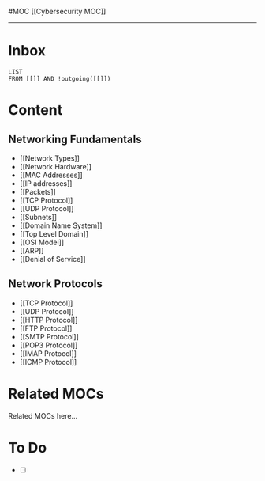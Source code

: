 #MOC
[[Cybersecurity MOC]]
- - -
# Inbox
```dataview
LIST
FROM [[]] AND !outgoing([[]])
```
# Content

## Networking Fundamentals

- [[Network Types]]
- [[Network Hardware]]
- [[MAC Addresses]]
- [[IP addresses]]
- [[Packets]]
- [[TCP Protocol]]
- [[UDP Protocol]]
- [[Subnets]]
- [[Domain Name System]]
- [[Top Level Domain]]
- [[OSI Model]]
- [[ARP]]
- [[Denial of Service]]
## Network Protocols

- [[TCP Protocol]]
- [[UDP Protocol]]
- [[HTTP Protocol]]
- [[FTP Protocol]]
- [[SMTP Protocol]]
- [[POP3 Protocol]]
- [[IMAP Protocol]]
- [[ICMP Protocol]]

# Related MOCs

Related MOCs here...

# To Do

- [ ] 